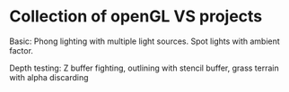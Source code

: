 # Collection of openGL VS projects

Basic: Phong lighting with multiple light sources. Spot lights with ambient factor.

Depth testing: Z buffer fighting, outlining with stencil buffer, grass terrain with alpha discarding
